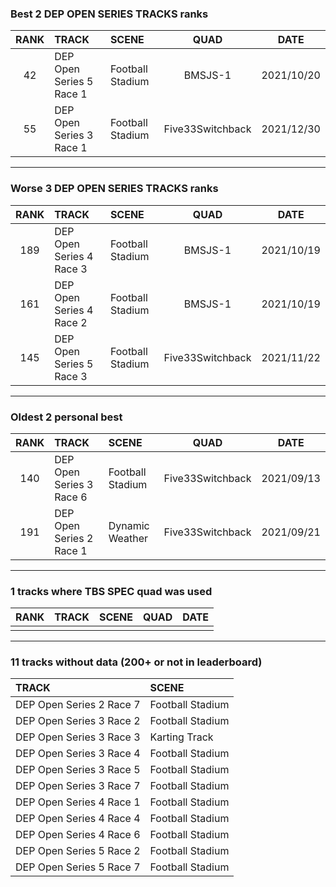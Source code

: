 ### Best 2 DEP OPEN SERIES TRACKS ranks
|RANK|TRACK|SCENE|QUAD|DATE|
|:---:|:---|:---|:---:|:---:|
|42|DEP Open Series 5 Race 1|Football Stadium|BMSJS-1|2021/10/20|
|55|DEP Open Series 3 Race 1|Football Stadium|Five33Switchback|2021/12/30|
---
### Worse 3 DEP OPEN SERIES TRACKS ranks
|RANK|TRACK|SCENE|QUAD|DATE|
|:---:|:---|:---|:---:|:---:|
|189|DEP Open Series 4 Race 3|Football Stadium|BMSJS-1|2021/10/19|
|161|DEP Open Series 4 Race 2|Football Stadium|BMSJS-1|2021/10/19|
|145|DEP Open Series 5 Race 3|Football Stadium|Five33Switchback|2021/11/22|
---
### Oldest 2 personal best
|RANK|TRACK|SCENE|QUAD|DATE|
|:---:|:---|:---|:---:|:---:|
|140|DEP Open Series 3 Race 6|Football Stadium|Five33Switchback|2021/09/13|
|191|DEP Open Series 2 Race 1|Dynamic Weather|Five33Switchback|2021/09/21|
---
### 1 tracks where TBS SPEC quad was used
|RANK|TRACK|SCENE|QUAD|DATE|
|:---:|:---|:---|:---:|:---:|
||||||
---
### 11 tracks without data (200+ or not in leaderboard)
|TRACK|SCENE|
|:---|:---|
|DEP Open Series 2 Race 7|Football Stadium|
|DEP Open Series 3 Race 2|Football Stadium|
|DEP Open Series 3 Race 3|Karting Track|
|DEP Open Series 3 Race 4|Football Stadium|
|DEP Open Series 3 Race 5|Football Stadium|
|DEP Open Series 3 Race 7|Football Stadium|
|DEP Open Series 4 Race 1|Football Stadium|
|DEP Open Series 4 Race 4|Football Stadium|
|DEP Open Series 4 Race 6|Football Stadium|
|DEP Open Series 5 Race 2|Football Stadium|
|DEP Open Series 5 Race 7|Football Stadium|
